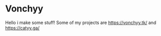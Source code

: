 # Vonchyy
Hello i make some stuff! Some of my projects are https://vonchyy.tk/ and https://catyy.ga/
